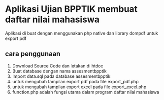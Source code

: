 # Aplikasi Ujian BPPTIK membuat daftar nilai mahasiswa

Aplikasi di buat dengan menggunakan php native dan library dompdf untuk export pdf

## cara penggunaan

1. Download Source Code dan letakan di htdoc
2. Buat database dengan nama assesmentbpptik
3. Import data.sql pada database assesmentbpptik
4. untuk mengubah tampilan export pdf pada file export_pdf.php
4. untuk mengubah tampilan export excel pada file export_excel.php
5. function.php adalah fungsi utama dalam program daftar nilai mahasiswa